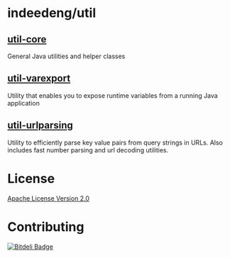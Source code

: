 # indeedeng/util

## [util-core](https://github.com/indeedeng/util/tree/master/util-core)

General Java utilities and helper classes

## [util-varexport](https://github.com/indeedeng/util/tree/master/varexport)

Utility that enables you to expose runtime variables from a running Java application

## [util-urlparsing](https://github.com/indeedeng/util/tree/master/urlparsing)

Utility to efficiently parse key value pairs from query strings in URLs. Also includes fast number parsing and url decoding utilities.

# License

[Apache License Version 2.0](https://github.com/indeedeng/util/blob/master/LICENSE)

# Contributing


[![Bitdeli Badge](https://d2weczhvl823v0.cloudfront.net/indeedeng/util/trend.png)](https://bitdeli.com/free "Bitdeli Badge")

